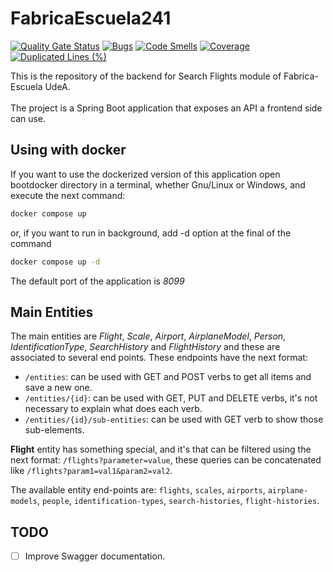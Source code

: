 # FabricaEscuela241

[![Quality Gate Status](https://sonarcloud.io/api/project_badges/measure?project=GerarC_FabricaEscuela241&metric=alert_status)](https://sonarcloud.io/summary/new_code?id=GerarC_FabricaEscuela241)
[![Bugs](https://sonarcloud.io/api/project_badges/measure?project=GerarC_FabricaEscuela241&metric=bugs)](https://sonarcloud.io/summary/new_code?id=GerarC_FabricaEscuela241)
[![Code Smells](https://sonarcloud.io/api/project_badges/measure?project=GerarC_FabricaEscuela241&metric=code_smells)](https://sonarcloud.io/summary/new_code?id=GerarC_FabricaEscuela241)
[![Coverage](https://sonarcloud.io/api/project_badges/measure?project=GerarC_FabricaEscuela241&metric=coverage)](https://sonarcloud.io/summary/new_code?id=GerarC_FabricaEscuela241)
[![Duplicated Lines (%)](https://sonarcloud.io/api/project_badges/measure?project=GerarC_FabricaEscuela241&metric=duplicated_lines_density)](https://sonarcloud.io/summary/new_code?id=GerarC_FabricaEscuela241)

This is the repository of the backend for Search Flights module of Fabrica-Escuela UdeA.    
<br/>
The project is a Spring Boot application that exposes an API a frontend side can use.

## Using with docker
If you want to use the dockerized version of this application open bootdocker directory in a terminal,
whether Gnu/Linux or Windows, and execute the next command:
~~~ bash
docker compose up
~~~
or, if you want to run in background, add -d option at the final of the command
~~~ bash
docker compose up -d
~~~

The default port of the application is *8099*

## Main Entities
The main entities are *Flight*, *Scale*, *Airport*, *AirplaneModel*, *Person*, *IdentificationType*, *SearchHistory* and *FlightHistory* and these are associated to several end points.
These endpoints have the next format:
- `/entities`: can be used with GET and POST verbs to get all items and save a new one.
- `/entities/{id}`: can be used with GET, PUT and DELETE verbs, it's not necessary to explain what does each verb.
- `/entities/{id}/sub-entities`: can be used with GET verb to show those sub-elements.
    
**Flight** entity has something special, and it's that can be filtered using the next format: `/flights?parameter=value`,
these queries can be concatenated like `/flights?param1=val1&param2=val2`.

The available entity end-points are: `flights`, `scales`, `airports`, `airplane-models`, `people`, `identification-types`, `search-histories`, `flight-histories`.

## TODO
- [ ] Improve Swagger documentation.